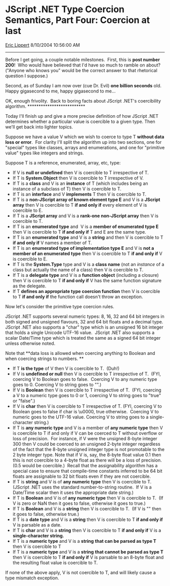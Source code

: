 # JScript .NET Type Coercion Semantics, Part Four: Coercion at last

[Eric Lippert](https://social.msdn.microsoft.com/profile/Eric%20Lippert) 8/10/2004 10:56:00 AM

-----

Before I get going, a couple notable milestones.   First, this is **post number 200**\!  Who would have believed that I'd have so much to ramble on about?  ("Anyone who knows you" would be the correct answer to that rhetorical question I suppose.)  

 Second, as of Sunday I am now over (cue Dr. Evil) **one billion seconds** old.  Happy gigasecond to me, happy gigasecond to me… 

 OK, enough frivolity.  Back to boring facts about JScript .NET's coercibility algorithm. \*\*\*\*\*\*\*\*\*\*\*\*\*\*\*\*\*\*\*\*\*\*\*\*\*\* 

 Today I'll finish up and give a more precise definition of how JScript .NET determines whether a particular value is coercible to a given type. Then we'll get back into lighter topics. 

 Suppose we have a value V which we wish to coerce to type T **without data loss or error**.  For clarity I'll split the algorithm up into two sections, one for "special" types like classes, arrays and enumerations, and one for "primitive value" types like integers and strings. 

 Suppose T is a reference, enumerated, array, etc, type: 

  - If V is **null or undefined** then V is coercible to T irrespective of T.
  - If T is **System.Object** then V is coercible to T irrespective of V.
  - If T is a **class** and V is an **instance** of T (which includes being an instance of a subclass of T) then V is coercible to T.  
  - If T is an **interface** and V **implements** T then V is coercible to T.
  - If T is a **non-JScript array of known element type E** and V is a **JScript array** then V is coercible to T **if and only if** every element of V is coercible to E.
  - If T is a **JScript array** and V is a **rank-one non-JScript array** then V is coercible to T.
  - If T is an **enumerated type** and  V is a **member of enumerated type E** then V is coercible to T **if and only if** T and E are the same type.
  - If T is an **enumerated type** and V is a **string** and then V is coercible to T **if and only if** V names a member of T.
  - If T is an **enumerated type of implementation type E** and V is **not a member of an enumerated type** then V is coercible to T **if and only if** V is coercible to E.
  - If T is the **System.Type** type and V is a **class name** (not an *instance* of a class but actually the name of a class) then V is coercible to T.
  - If T is a **delegate type** and V is a **function object** (including a closure) then V is coercible to T **if and only if** V has the same function signature as the delegate.
  - If T **defines an appropriate type coercion function** then V is coercible to T **if and only if** the function call doesn't throw an exception.

 Now let's consider the primitive type coercion rules. 

 JScript .NET supports several numeric types: 8, 16, 32 and 64 bit integers in both signed and unsigned flavours, 32 and 64 bit floats and a decimal type.  JScript .NET also supports a "char" type which is an unsigned 16 bit integer that holds a single Unicode UTF-16 value.  JScript .NET also supports a scalar Date/Time type which is treated the same as a signed 64 bit integer unless otherwise noted. 

 Note that **data loss is allowed when coercing anything to Boolean and when coercing strings to numbers. **

  - If T **is the type** of V then V is coercible to T.  (Duh\!)
  - If V is **undefined or null** then V is coercible to T irrespective of T.  (FYI, coercing V to Boolean goes to false.  Coercing V to any numeric type goes to 0. Coercing V to string goes to "".)
  - If V is **Boolean** then V is coercible to T irrespective of T.  (FYI, coercing a V to a numeric type goes to 0 or 1, coercing V to string goes to "true" or "false".)
  - If V is **char** then V is coercible to T irrespective of T. (FYI, coercing V to Boolean goes to false if char is \\u0000, true otherwise.  Coercing V to numeric goes to the UTF-16 value. Coercing V to string goes to a single-character string.)
  - If T is **any numeric type** and V is a member of **any numeric type** then V is coercible to T if and only if V can be coerced to T without overflow or loss of precision.  For instance, if V were the unsigned 8-byte integer 300 then V could be coerced to an unsigned 2-byte integer regardless of the fact that the 8-byte unsigned integer type is not promotable to the 2 byte integer type. Note that if V is, say, the 8-byte float value 0.1 then this is not coercible to a 4-byte float as there will be a loss of precision.  (0.5 would be coercible.)  Recall that the assignability algorithm has a special case to ensure that compile-time constants inferred to be 64 bit floats are assignable to 32 bit floats even if they are not coercible.
  - If T is **string** and V is of **any numeric type** then V is coercible to T.  (JScript .NET uses the standard number-to-string routine.  If V is a Date/Time scalar then it uses the appropriate date string.)
  - If T is **Boolean** and V is of **any numeric type** then V is coercible to T.  (If V is zero or NaN then it goes to false, otherwise it goes to true.)
  - If T is **Boolean** and V is a **string** then V is coercible to T.  (If V is "" then it goes to false, otherwise true.)
  - If T is a **date type** and V is a **string** then V is coercible to T **if and only if** V is parsable as a date.
  - If T is **char** and V is a **string** then V is coercible to T **if and only if** V is a **single-character string.**
  - If T is a **numeric type** and V is a **string** **that can be parsed as type T** then V is coercible to T 
  - If T is a **numeric type** and V is a **string** **that cannot be parsed as type T** then V is coercible to T **if and only if** V is parsable to an 8-byte float and the resulting float value is coercible to T.

 If none of the above apply, V is not coercible to T, and will likely cause a type mismatch exception.

